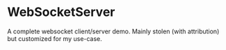 # WebSocketServer
A complete websocket client/server demo.  Mainly stolen (with attribution) but customized for my use-case.


